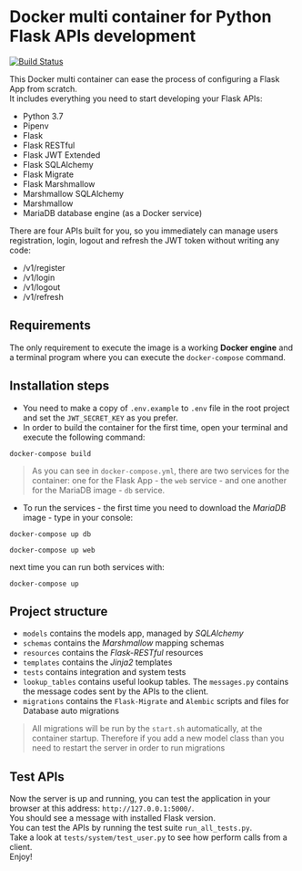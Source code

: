# Docker multi container for Python Flask APIs development



[![Build Status](https://travis-ci.org/eugeniopolito/flask-api-template.svg?branch=master)](https://travis-ci.org/eugeniopolito/flask-api-template.svg)

This Docker multi container can ease the process of configuring a Flask App from scratch. <br>
It includes everything you need to start developing your Flask APIs:

- Python 3.7
- Pipenv
- Flask
- Flask RESTful
- Flask JWT Extended
- Flask SQLAlchemy
- Flask Migrate 
- Flask Marshmallow
- Marshmallow SQLAlchemy
- Marshmallow
- MariaDB database engine (as a Docker service) 

There are four APIs built for you, so you immediately can manage users registration, login, logout and refresh the JWT token without writing any code:

- /v1/register
- /v1/login
- /v1/logout
- /v1/refresh

## Requirements

The only requirement to execute the image is a working <b>Docker engine</b>
and a terminal program where you can execute the `docker-compose` command.

## Installation steps

- You need to make a copy of `.env.example` to `.env` file in the root project and set the `JWT_SECRET_KEY` as you prefer. <br>
- In order to build the container for the first time, open your terminal and execute the following command:

```
docker-compose build
```

> As you can see in `docker-compose.yml`, there are two services for the container: one for the Flask App - the  `web` 
service - and one another for the MariaDB image -  `db` service. <br> 

- To run the services - the first time you need to download the *MariaDB* image - type in your console:

```
docker-compose up db

docker-compose up web
```

next time you can run both services with:

```
docker-compose up
```


## Project structure 

- `models` contains the models app, managed by *SQLAlchemy*
- `schemas` contains the *Marshmallow* mapping schemas
- `resources` contains the *Flask-RESTful* resources
- `templates` contains the *Jinja2* templates
- `tests` contains integration and system tests
- `lookup_tables` contains useful lookup tables. The `messages.py` contains the message codes sent by the APIs to the client.
- `migrations` contains the `Flask-Migrate` and `Alembic` scripts and files for Database auto migrations 

> All migrations will be run by the `start.sh`
automatically, at the container startup. Therefore if you add a new model class than you need to restart the server in order to run migrations 


## Test APIs 

Now the server is up and running, you can test the application in your browser at this address: `http://127.0.0.1:5000/`. <br> 
You should see a message with installed Flask version.<br>
You can test the APIs by running the test suite `run_all_tests.py`. <br>
Take a look at `tests/system/test_user.py` to see how perform calls from a client. <br> 
Enjoy!
